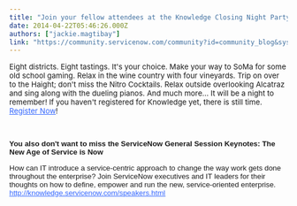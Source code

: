 ```yaml
---
title: "Join your fellow attendees at the Knowledge Closing Night Party for an epic celebration and dont miss your chance to hear from Frank Slootman Fred Luddy and Dan McGee in the ServiceNow General "
date: 2014-04-22T05:46:26.000Z
authors: ["jackie.magtibay"]
link: "https://community.servicenow.com/community?id=community_blog&sys_id=924e66addbd0dbc01dcaf3231f96192a"
---
```

<p><span style="font-size: 10pt;">Eight districts. Eight tastings. It's your choice. Make your way to SoMa for some old school gaming. Relax in the wine country with four vineyards. Trip on over to the Haight; don't miss the Nitro Cocktails. Relax outside overlooking Alcatraz and sing along with the dueling pianos. And much more… It will be a night to remember! If you haven't registered for Knowledge yet, there is still time. <a class="jive-link-external-small" href="http://knowledge.servicenow.com/" rel="nofollow"><span style="text-decoration: underline; color: #3400ee;"><span style="color: #3366ff; text-decoration: underline;">Register Now</span></span></a>!</span></p><p><span style="font-size: 10pt;"><br/></span></p><p style="margin-bottom: 14px; font-family: Arial;"><span style="font-size: 10pt;"><strong>You also don't want to miss the ServiceNow General Session Keynotes: The New Age of Service is Now </strong></span></p><p style="margin-bottom: 14px; font-family: Arial;"><span style="font-size: 10pt;">How can IT introduce a service-centric approach to change the way work gets done throughout the enterprise? Join ServiceNow executives and IT leaders for their thoughts on how to define, empower and run the new, service-oriented enterprise. <span style="text-decoration: underline; color: #3400ee;"><a class="jive-link-external-small" href="http://knowledge.servicenow.com/speakers.html" rel="nofollow"><span style="color: #2989c5; text-decoration: underline;"><span style="color: #3366ff; text-decoration: underline;">http://knowledge.servicenow.com/speakers.html</span></span></a></span></span></p>